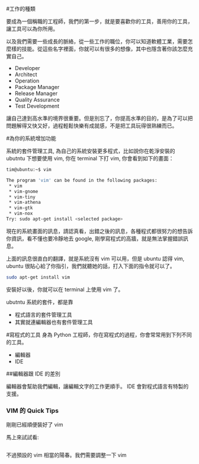 #工作的種類

要成為一個稱職的工程師，我們的第一步，就是要喜歡你的工具，善用你的工具，讓工具可以為你所用。

以及我們需要一些成長的脈絡，從一些工作的職位，你可以知道軟體工業，需要怎麼樣的技能。從這些名字裡面，你就可以有很多的想像，其中也隱含著你該怎麼充實自己。

* Developer
* Architect
* Operation
* Package Manager
* Release Manager
* Quality Assurance
* Test Development

讓自己達到高水準的境界很重要。但是別忘了，你提高水準的目的，是為了可以把問題解得又快又好，過程輕鬆快樂有成就感，不是把工具玩得很熟練而已。

#為你的系統增加功能

系統的套件管理工具, 為自己的系統安裝更多程式，比如說你在乾淨安裝的 ubutntu 下想要使用 vim, 你在 terminal 下打 vim, 你會看到如下的畫面：

```bash
tim@ubuntu:~$ vim

The program 'vim' can be found in the following packages:
 * vim
 * vim-gnome
 * vim-tiny
 * vim-athena
 * vim-gtk
 * vim-nox
Try: sudo apt-get install <selected package>
```

現在的系統畫面的訊息，請認真看，出錯之後的訊息，各種程式都很努力的想告訴你資訊，看不懂也要冷靜地去 google, 剛學寫程式的高牆，就是無法掌握錯誤訊息。

上面的訊息很直白的翻譯，就是系統沒有 vim 可以用，但是 ubuntu 認得 vim, ubuntu 很貼心給了你指引，我們就聽她的話，打入下面的指令就可以了。

```bash
sudo apt-get install vim
```
安裝好以後，你就可以在 terminal 上使用 vim 了。

ubutntu 系統的套件，都是靠

* 程式語言的套件管理工具
* 其實就連編輯器也有套件管理工具


#寫程式的工具
身為 Python 工程師，你在寫程式的過程，你會常常用到下列不同的工具。

* 編輯器
* IDE


##編輯器跟 IDE 的差別

編輯器會幫助我們編輯，讓編輯文字的工作更順手。 IDE 會對程式語言有特製的支援。

### VIM 的 Quick Tips

剛剛已經順便裝好了 vim

馬上來試試看:

```bash

```

不過預設的 vim 相當的陽春。我們需要調整一下 vim









